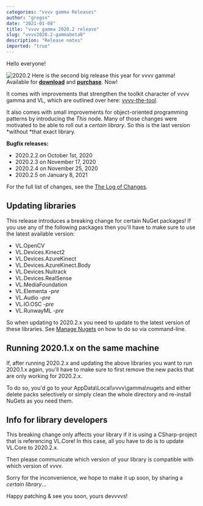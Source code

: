 ```yaml
---
categories: "vvvv gamma Releases"
author: "gregsn"
date: "2021-01-08"
title: "vvvv gamma 2020.2 release"
slug: "vvvv2020.2-gammabeta0"
description: "Release notes"
imported: "true"
---
```



Hello everyone!

![2020.2](2020.2.png)
Here is the second big release this year for vvvv gamma! Available for **[download](https://visualprogramming.net/#Download)** and **[purchase](https://store.vvvv.org)**. Now!

It comes with improvements that strengthen the toolkit character of vvvv gamma and VL, which are outlined over here: [vvvv-the-tool](/blog/2020/vvvv-the-tool).

It also comes with small improvements for object-oriented programming patterns by introducing the *This* node. Many of those changes were motivated to be able to roll out a *certain library*. So this is the last version *without *that exact library.

**Bugfix releases:**
* 2020.2.2 on October 1st, 2020
* 2020.2.3 on November 17, 2020
* 2020.2.4 on November 25, 2020
* 2020.2.5 on January 8, 2021

For the full list of changes, see the [The Log of Changes](https://thegraybook.vvvv.org/changelog/2020.2.html).

## Updating libraries

This release introduces a breaking change for certain NuGet packages! If you use any of the following packages then you'll have to make sure to use the latest available version:

* VL.OpenCV
* VL.Devices.Kinect2
* VL.Devices.AzureKinect
* VL.Devices.AzureKinect.Body
* VL.Devices.Nuitrack
* VL.Devices.RealSense
* VL.MediaFoundation
* VL.Elementa *-pre*
* VL.Audio *-pre*
* VL.IO.OSC *-pre*
* VL.RunwayML *-pre*

So when updating to 2020.2.x you need to update to the latest version of these libraries. See [Manage Nugets](https://thegraybook.vvvv.org/reference/libraries/dependencies.html#manage-nugets) on how to do so via command-line.

## Running 2020.1.x on the same machine

If, after running 2020.2.x and updating the above libraries you want to run 2020.1.x again, you'll have to make sure to first remove the new packs that are only working for 2020.2.x.

To do so, you'd go to your 
    AppData\Local\vvvv\gamma\nugets
and either delete packs selectively or simply clean the whole directory and re-install NuGets as you need them. 

## Info for library developers

This breaking change only affects your library if it is using a CSharp-project that is referencing VL.Core! In this case, all you have to do is to update VL.Core to 2020.2.x.

Then please communicate which version of your library is compatible with which version of vvvv.

Sorry for the inconvenience, we hope to make it up soon, by sharing a *certain library*...

Happy patching & see you soon,
yours devvvvs!